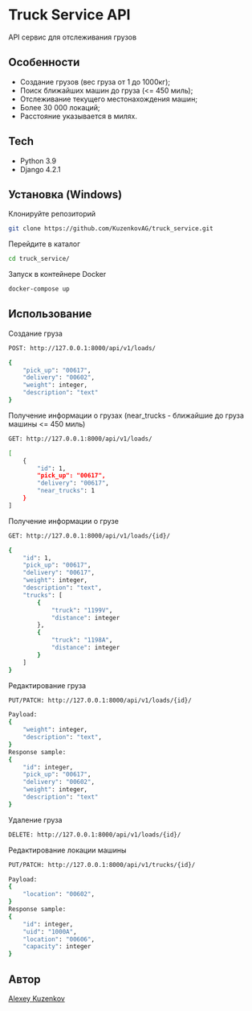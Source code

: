 # Truck Service API
API сервис для отслеживания грузов

## Особенности
- Создание грузов (вес груза от 1 до 1000кг);
- Поиск ближайших машин до груза (<= 450 миль);
- Отслеживание текущего местонахождения машин;
- Более 30 000 локаций;
- Расстояние указывается в милях.

## Tech
- Python 3.9
- Django 4.2.1

## Установка (Windows)
Клонируйте репозиторий
```sh
git clone https://github.com/KuzenkovAG/truck_service.git
```
Перейдите в каталог
```sh
cd truck_service/
```
Запуск в контейнере Docker
```sh
docker-compose up
```


## Использование
Создание груза
```sh
POST: http://127.0.0.1:8000/api/v1/loads/
```
```sh
{
    "pick_up": "00617",
    "delivery": "00602",
    "weight": integer,
    "description": "text" 
}
```

Получение информации о грузах (near_trucks - ближайшие до груза машины <= 450 миль)
```sh
GET: http://127.0.0.1:8000/api/v1/loads/
```
```sh
[
    {
        "id": 1,
        "pick_up": "00617",
        "delivery": "00617",
        "near_trucks": 1
    }
]
```
Получение информации о грузе
```sh
GET: http://127.0.0.1:8000/api/v1/loads/{id}/
```
```sh
{
    "id": 1,
    "pick_up": "00617",
    "delivery": "00617",
    "weight": integer,
    "description": "text",
    "trucks": [
        {
            "truck": "1199V",
            "distance": integer
        },
        {
            "truck": "1198A",
            "distance": integer
        }
    ]
}
```
Редактирование груза
```sh
PUT/PATCH: http://127.0.0.1:8000/api/v1/loads/{id}/
```
```sh
Payload:
{
    "weight": integer,
    "description": "text",
}
Response sample:
{
    "id": integer,
    "pick_up": "00617",
    "delivery": "00602",
    "weight": integer,
    "description": "text"
}
```
Удаление груза
```sh
DELETE: http://127.0.0.1:8000/api/v1/loads/{id}/
```

Редактирование локации машины
```sh
PUT/PATCH: http://127.0.0.1:8000/api/v1/trucks/{id}/
```
```sh
Payload:
{
    "location": "00602",
}
Response sample:
{
    "id": integer,
    "uid": "1000A",
    "location": "00606",
    "capacity": integer
}
```

## Автор
[Alexey Kuzenkov]


   [Alexey Kuzenkov]: <https://github.com/KuzenkovAG>
